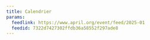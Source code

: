 ```yaml
---
title: Calendrier
params:
  feedlink: https://www.april.org/event/feed/2025-01
  feedid: 7322d7427302ffdb36a58552f297ade8
---
```


